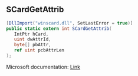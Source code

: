 ## SCardGetAttrib

```csharp
[DllImport("winscard.dll", SetLastError = true)]
public static extern int SCardGetAttrib(
   IntPtr hCard,
   uint dwAttrId,
   byte[] pbAttr,
   ref uint pcbAttrLen
);
```

Microsoft documentation: [Link](https://docs.microsoft.com/en-us/windows/win32/api/winscard/nf-winscard-scardgetattrib)
